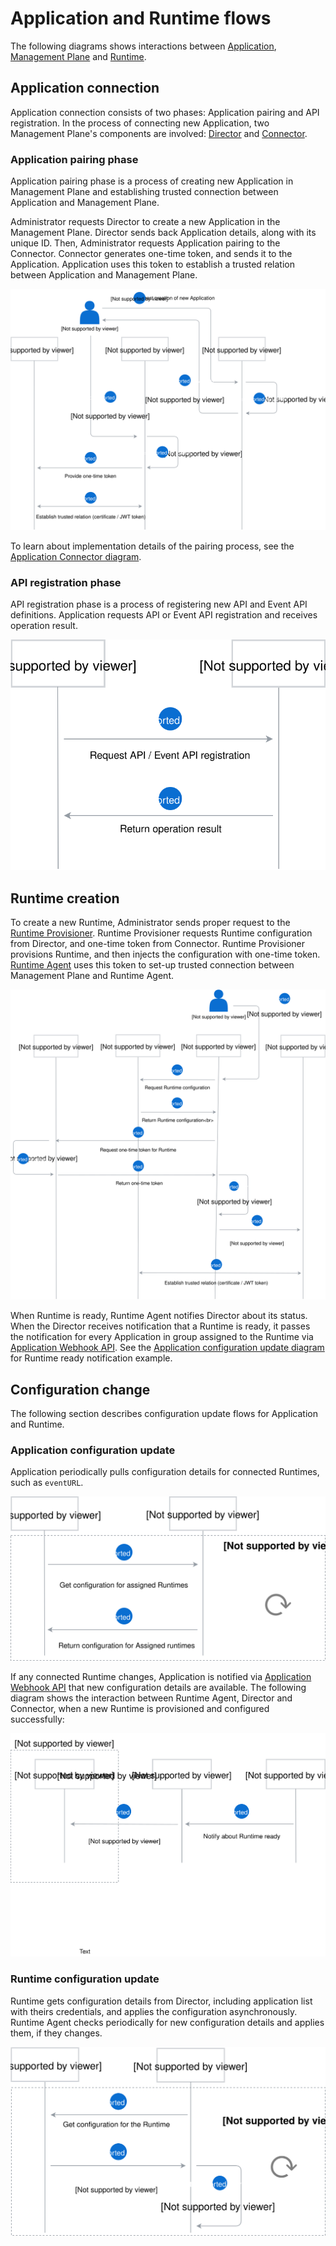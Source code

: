 # Application and Runtime flows

The following diagrams shows interactions between [Application](./terminology.md#application), [Management Plane](./terminology.md#management-plane) and [Runtime](./terminology.md#runtime).

## Application connection

Application connection consists of two phases: Application pairing and API registration. In the process of connecting new Application, two Management Plane's components are involved: [Director](./terminology.md#mp-director) and [Connector](./terminology.md#mp-connector).

### Application pairing phase

Application pairing phase is a process of creating new Application in Management Plane and establishing trusted connection between Application and Management Plane. 

Administrator requests Director to create a new Application in the Management Plane. Director sends back Application details, along with its unique ID. Then, Administrator requests Application pairing to the Connector. Connector generates one-time token, and sends it to the Application. Application uses this token to establish a trusted relation between Application and Management Plane.

![](./assets/app-pairing.svg)

To learn about implementation details of the pairing process, see the [Application Connector diagram](https://kyma-project.io/docs/components/application-connector#architecture-connector-service).

### API registration phase

API registration phase is a process of registering new API and Event API definitions. Application requests API or Event API registration and receives operation result.

![](./assets/api-registration.svg)

## Runtime creation

To create a new Runtime, Administrator sends proper request to the [Runtime Provisioner](./terminology.md#mp-runtime-provisioner). Runtime Provisioner requests Runtime configuration from Director, and one-time token from Connector. Runtime Provisioner provisions Runtime, and then injects the configuration with one-time token. [Runtime Agent](./terminology.md#runtime-agent) uses this token to set-up trusted connection between Management Plane and Runtime Agent.

![](./assets/runtime-creation.svg)

When Runtime is ready, Runtime Agent notifies Director about its status. When the Director receives notification that a Runtime is ready, it passes the notification for every Application in group assigned to the Runtime via [Application Webhook API](./terminology.md#application-webhook-api). See the [Application configuration update diagram](#application-configuration-update) for Runtime ready notification example.

## Configuration change

The following section describes configuration update flows for Application and Runtime.

### Application configuration update

Application periodically pulls configuration details for connected Runtimes, such as `eventURL`.

![](./assets/app-configuration-update.svg)

If any connected Runtime changes, Application is notified via [Application Webhook API](./terminology.md#application-webhook-api) that new configuration details are available. The following diagram shows the interaction between Runtime Agent, Director and Connector, when a new Runtime is provisioned and configured successfully:

![](./assets/runtime-notification.svg)

### Runtime configuration update

Runtime gets configuration details from Director, including application list with theirs credentials, and applies the configuration asynchronously. Runtime Agent checks periodically for new configuration details and applies them, if they changes.

![](./assets/runtime-configuration-update.svg)
